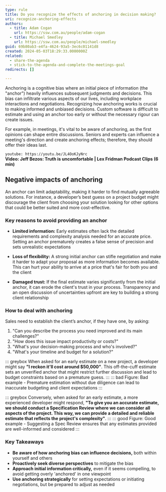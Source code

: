 ```yaml
---
type: rule
title: Do you recognize the effects of anchoring in decision making?
uri: recognize-anchoring-effects
authors:
  - title: Adam Cogan
    url: https://ssw.com.au/people/adam-cogan
  - title: Michael Smedley
    url: https://ssw.com.au/people/michael-smedley
guid: 69b80ab3-e4fa-4624-93a5-3ec6c01141d8
created: 2024-05-03T18:29:33.0000000Z
related: 
  - share-the-agenda
  - stick-to-the-agenda-and-complete-the-meetings-goal
redirects: []

---
```


Anchoring is a cognitive bias where an initial piece of information (the "anchor") heavily influences subsequent judgments and decisions. This bias can infiltrate various aspects of our lives, including workplace interactions and negotiations. Recognizing how anchoring works is crucial to making informed and unbiased decisions. Custom software is difficult to estimate and using an anchor too early or without the necessary rigour can create issues.  

<!--endintro-->

For example, in meetings, it's vital to be aware of anchoring, as the first opinions can shape entire discussions. Seniors and experts can influence a meeting's direction and create anchoring effects; therefore, they should offer their ideas last.

`youtube: https://youtu.be/JL4OoKJyNrc`  
**Video: Jeff Bezos: Truth is uncomfortable | Lex Fridman Podcast Clips (6 min)**

## Negative impacts of anchoring  

An anchor can limit adaptability, making it harder to find mutually agreeable solutions. For instance, a developer’s best guess on a project budget might discourage the client from choosing your solution looking for other options that could be better suited and more cost-effective.

### Key reasons to avoid providing an anchor

* **Limited information:** Early estimates often lack the detailed requirements and complexity analysis needed for an accurate price. Setting an anchor prematurely creates a false sense of precision and sets unrealistic expectations

* **Loss of flexibility:** A strong initial anchor can stifle negotiation and make it harder to adapt your proposal as more information becomes available. This can hurt your ability to arrive at a price that's fair for both you and the client

* **Damaged trust:** If the final estimate varies significantly from the initial anchor, it can erode the client's trust in your process. Transparency and an open discussion of uncertainties upfront are key to building a strong client relationship

### How to deal with anchoring

Sales need to establish the client’s anchor, if they have one, by asking:

1. "Can you describe the process you need improved and its main challenges?"
2. "How does this issue impact productivity or costs?"
3. "What's your decision-making process and who's involved?"
4. "What's your timeline and budget for a solution?"

::: greybox
When asked for an early estimate on a new project, a developer might say **"I reckon it'll cost around $50,000"**. This off-the-cuff estimate sets an unverified anchor that might restrict further discussion and lead to budget constraints based on a premature guess.
:::
::: bad
Figure: Bad example - Premature estimation without due diligence can lead to inaccurate budgeting and client expectations
:::

::: greybox
Conversely, when asked for an early estimate, a more experienced developer might respond, **"To give you an accurate estimate, we should conduct a Specification Review where we can consider all aspects of the project. This way, we can provide a detailed and reliable estimate that reflects the project's complexity"**.
:::
::: good
Figure: Good example - Suggesting a Spec Review ensures that any estimates provided are well-informed and considered
:::

### Key Takeaways

* **Be aware of how anchoring bias can influence decisions,** both within yourself and others
* **Proactively seek diverse perspectives** to mitigate the bias
* **Approach initial information critically,** even if it seems compelling, to avoid getting overly 'anchored' in one viewpoint
* **Use anchoring strategically** for setting expectations or initiating negotiations, but be prepared to adjust as needed
